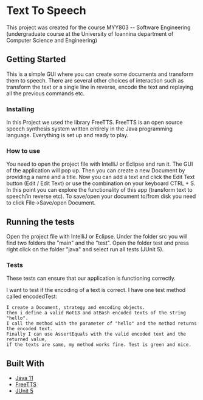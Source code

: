 # Text To Speech 

This project was created for the course MYY803 -- Software Engineering (undergraduate course at the University of Ioannina department of Computer Science and Engineering) 

## Getting Started

This is a simple GUI where you can create some documents and transform them to speech. There are several other choices of interaction such as transform the text or a single line in reverse, encode the text and replaying all the previous commands etc.

### Installing

In this Project we used the library FreeTTS.
FreeTTS is an open source speech synthesis system written entirely in the Java programming language.
Everything is set up and ready to play.

### How to use 

You need to open the project file with IntelliJ or Eclipse and run it.
The GUI of the application will pop up. Then you can create a new Document by providing a name and a title. Now you can add a text and click the Edit Text button (Edit / Edit Text) or use the combination on your keyboard CTRL + S. In this point you can explore the functionality of this app (transform text to speech/in reverse etc). To save/open your document to/from disk you need to click File->Save/open Document.

## Running the tests

Open the project file with IntelliJ or Eclipse. Under the folder src you will find two folders the "main" and the "test". Open the folder test and press right click on the folder "java" and select run all tests (JUnit 5).

### Tests

These tests can ensure that our application is functioning correctly. 

I want to test if the encoding of a text is correct. I have one test method called encodedTest:
```
I create a Document, strategy and encoding objects.
then i define a valid Rot13 and atBash encoded texts of the string "hello".
I call the method with the parameter of "hello" and the method returns the encoded text.
Finally I can use AssertEquals with the valid encoded text and the returned value, 
if the texts are same, my method works fine. Test is green and nice.
```

## Built With

* [Java 11](https://www.oracle.com/java/technologies/javase-jdk11-downloads.html)
* [FreeTTS](https://freetts.sourceforge.io)
* [JUnit 5](https://junit.org/junit5/docs/current/user-guide/)
